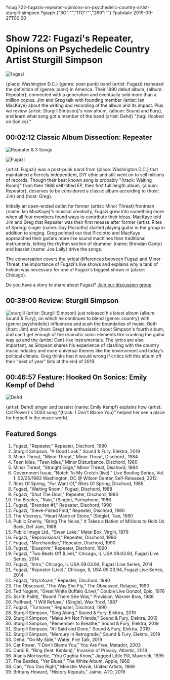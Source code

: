?slug 722-fugazis-repeater-opinions-on-psychedelic-country-artist-sturgill-simpson
?graph {"3O":"","1T0":"","269":""}
?pubdate 2019-09-27T00:00

# Show 722: Fugazi's Repeater, Opinions on Psychedelic Country Artist Sturgill Simpson

![fugazi](//static.soundopinions.org/images/2019/fugazi.jpg)

{place: Washington D.C.} {genre: post-punk} band {artist: Fugazi} reshaped the definition of {genre: punk} in America. Their 1990 debut album, {album: Repeater}, connected with a generation and eventually sold more than a million copies. Jim and Greg talk with founding member {artist: Ian MacKaye} about the writing and recording of the album and its impact. Plus we review {artist: Sturgill Simpson}'s new album, {album: Sound and Fury}, and learn what song got a member of the band {artist: Dehd} "{tag: Hooked on Sonics}."

## 00:02:12 Classic Album Dissection: Repeater

![Repeater & 3 Songs](https://is3-ssl.mzstatic.com/image/thumb/Music/v4/f1/49/b5/f149b526-263d-5ce9-3121-67cf2031cfd7/source/600x600bb.jpg "49249818/49249888")

![Fugazi](//static.soundopinions.org/images/2019/fugazi3.jpg) 

{artist: Fugazi} was a post-punk band from {place: Washington D.C.} that maintained a fiercely independent, DIY ethic and still went on to sell millions of records. Though their best known song is probably "{track: Waiting Room}" from their 1988 self-titled EP, their first full length album, {album: Repeater}, deserves to be considered a classic album according to {host: Jim} and {host: Greg}. 

Initially an open-ended outlet for former {artist: Minor Threat} frontman {name: Ian MacKaye}'s musical creativity, Fugazi grew into something more when all four members found ways to contribute their ideas. MacKaye told Jim and Greg that Repeater was their first release after former {artist: Rites of Spring} singer {name: Guy Picciotto} started playing guitar in the group in addition to singing. Greg pointed out that Picciotto and MacKaye approached their guitars more like sound machines than traditional instruments, letting the rhythm section of drummer {name: Brendan Canty} and bassist {name: Joe Lally} drive the songs. 

The conversation covers the lyrical differences between Fugazi and Minor Threat, the importance of Fugazi's live shows and explains why a tank of helium was necessary for one of Fugazi's biggest shows in {place: Chicago}. 

Do you have a story to share about Fugazi? [Join our discussion group](https://www.facebook.com/groups/370085227250935/).

## 00:39:00 Review: Sturgill Simpson
![sturgill](//static.soundopinions.org/images/2019/sturgill.jpg)
{artist: Sturgill Simpson} just released his latest album {album: Sound & Fury}, on which he continues to blend {genre: country} with {genre: psychedelic} influences and push the boundaries of music. Both {host: Jim} and {host: Greg} are enthusiastic about Simpson's fourth album, and can't get enough of the dramatic sonic elements like cranking the guitar way up and the {artist: Can}-like instrumentals. The lyrics are also important, as Simpson shares his experience of clashing with the country music industry and more universal themes like the environment and today's political climate. Greg thinks that it would wrong if critics left this album off their "best of year" lists at the end of 2019.

## 00:46:57 Feature: Hooked On Sonics: Emily Kempf of Dehd

![Dehd](//static.soundopinions.org/images/2019/dehd.png)

{artist: Dehd} singer and bassist {name: Emily Kempf} explains how {artist: Cat Power}'s 2003 song "{track: I Don't Blame You}" helped her see a place for herself in the music world. 

## Featured Songs

1. Fugazi, "Repeater," Repeater, Dischord, 1990
1. Sturgill Simpson, "A Good Look," Sound & Fury, Elektra, 2019
1. Minor Threat, "Minor Threat," Minor Threat, Dischord , 1984
1. Teen Idles, "Teen Idles," Minor Disturbance, Dischord, 1980
1. Minor Threat, "Straight Edge," Minor Threat, Dischord, 1984
1. Government Issue, "Notch To My Crotch (live)," Live Bootleg Series, Vol. 1: 02/25/1983 Washington, DC @ Wilson Center, Self-Released, 2012
1. Rites Of Spring, "For Want Of," Rites Of Spring, Dischord, 1985
1. Fugazi, "Waiting Room," Fugazi, Dischord, 1988
1. Fugazi, "Shut The Door," Repeater, Dischord, 1990
1. The Beatles, "Rain," (Single), Parlophone, 1966
1. Fugazi, "Brendan #1," Repeater, Dischord, 1990
1. Fugazi, "Sieve-Fisted Find," Repeater, Dischord, 1990
1. The Viceroys, "Heart Made of Stone," (Single), Taxi, 1980
1. Public Enemy, "Bring The Noise," It Takes a Nation of Millions to Hold Us Back, Def Jam, 1988
1. Public Image Ltd., "Swan Lake," Metal Box, Virgin, 1979
1. Fugazi, "Reprovisional," Repeater, Dischord, 1990
1. Fugazi, "Merchandise," Repeater, Dischord, 1990
1. Fugazi, "Blueprint," Repeater, Dischord, 1990
1. Fugazi, "Two Beats Off (Live)," Chicago, IL USA 09.03.93, Fugazi Live Series, 2014
1. Fugazi, "Intro," Chicago, IL USA 09.03.94, Fugazi Live Series, 2014
1. Fugazi, "Repeater (Live)," Chicago, IL USA 09.03.94, Fugazi Live Series, 2014
1. Fugazi, "Styrofoam," Repeater, Dischord, 1990
1. The Obsessed, "The Way She Fly," The Obsessed, Relapse, 1990
1. Ted Nugent, "Great White Buffalo (Live)," Double Live Gonzo!, Epic, 1978
1. Scritti Politti, "Boom! There She Was," Provision, Warner Bros, 1988
1. Pailhead, "I Will Refuse," (Single), Wax Trax!, 1987
1. Fugazi, "Turnover," Repeater, Dischord, 1990
1. Sturgill Simpson, "Sing Along," Sound & Fury, Elektra, 2019
1. Sturgill Simpson, "Make Art Not Friends," Sound & Fury, Elektra, 2019
1. Sturgill Simpson, "Remember to Breathe," Sound & Fury, Elektra, 2019
1. Sturgill Simpson, "All Said and Done," Sound & Fury, Elektra, 2019
1. Sturgill Simpson, "Mercury in Retrograde," Sound & Fury, Elektra, 2019
1. Dehd, "On My Side," Water, Fire Talk, 2019
1. Cat Power, "I Don't Blame You," You Are Free, Matador, 2003
1. Cardi B, "Ring (feat. Kehlani)," Invasion of Privacy, Atlantic, 2018
1. Alanis Morissette, "You Oughta Know," Jagged Little Pill, Maverick, 1995
1. The Beatles, "Yer Blues," The White Album, Apple, 1968
1. Can, "Yoo Doo Right," Monster Movie, United Artists, 1969
1. Brittany Howard, "History Repeats," Jaime, ATO, 2019